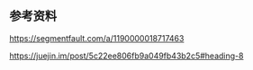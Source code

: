 





## 参考资料



https://segmentfault.com/a/1190000018717463

https://juejin.im/post/5c22ee806fb9a049fb43b2c5#heading-8